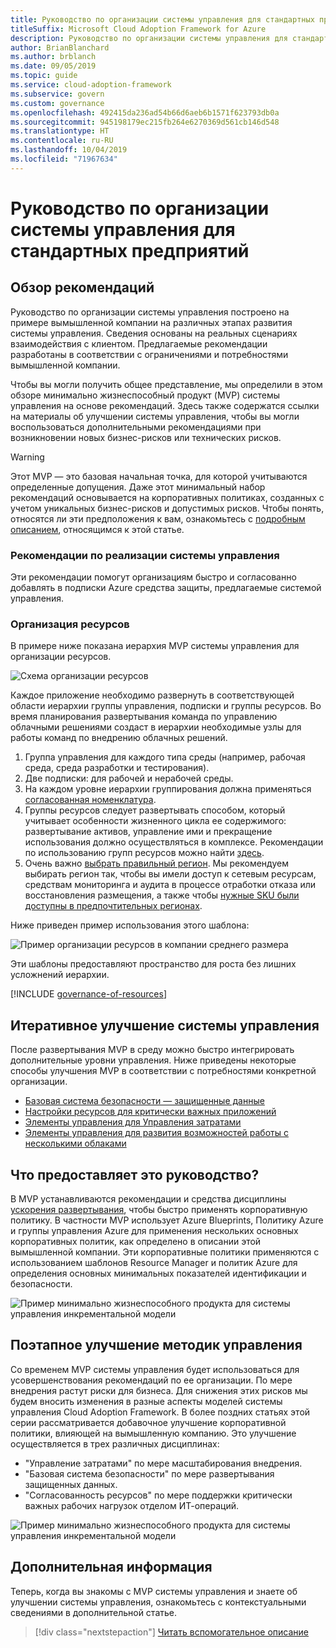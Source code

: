 ```yaml
---
title: Руководство по организации системы управления для стандартных предприятий
titleSuffix: Microsoft Cloud Adoption Framework for Azure
description: Руководство по организации системы управления для стандартных предприятий
author: BrianBlanchard
ms.author: brblanch
ms.date: 09/05/2019
ms.topic: guide
ms.service: cloud-adoption-framework
ms.subservice: govern
ms.custom: governance
ms.openlocfilehash: 492415da236ad54b66d6aeb6b1571f623793db0a
ms.sourcegitcommit: 945198179ec215fb264e6270369d561cb146d548
ms.translationtype: HT
ms.contentlocale: ru-RU
ms.lasthandoff: 10/04/2019
ms.locfileid: "71967634"
---
```

# <a name="standard-enterprise-governance-guide"></a>Руководство по организации системы управления для стандартных предприятий

## <a name="overview-of-best-practices"></a>Обзор рекомендаций

Руководство по организации системы управления построено на примере вымышленной компании на различных этапах развития системы управления. Сведения основаны на реальных сценариях взаимодействия с клиентом. Предлагаемые рекомендации разработаны в соответствии с ограничениями и потребностями вымышленной компании.

Чтобы вы могли получить общее представление, мы определили в этом обзоре минимально жизнеспособный продукт (MVP) системы управления на основе рекомендаций. Здесь также содержатся ссылки на материалы об улучшении системы управления, чтобы вы могли воспользоваться дополнительными рекомендациями при возникновении новых бизнес-рисков или технических рисков.

> [!WARNING]
> Этот MVP — это базовая начальная точка, для которой учитываются определенные допущения. Даже этот минимальный набор рекомендаций основывается на корпоративных политиках, созданных с учетом уникальных бизнес-рисков и допустимых рисков. Чтобы понять, относятся ли эти предположения к вам, ознакомьтесь с [подробным описанием](./narrative.md), относящимся к этой статье.

### <a name="governance-best-practices"></a>Рекомендации по реализации системы управления

Эти рекомендации помогут организациям быстро и согласованно добавлять в подписки Azure средства защиты, предлагаемые системой управления.

### <a name="resource-organization"></a>Организация ресурсов

В примере ниже показана иерархия MVP системы управления для организации ресурсов.

![Схема организации ресурсов](../../../_images/govern/resource-organization.png)

Каждое приложение необходимо развернуть в соответствующей области иерархии группы управления, подписки и группы ресурсов. Во время планирования развертывания команда по управлению облачными решениями создаст в иерархии необходимые узлы для работы команд по внедрению облачных решений.

1. Группа управления для каждого типа среды (например, рабочая среда, среда разработки и тестирования).
2. Две подписки: для рабочей и нерабочей среды.
3. На каждом уровне иерархии группирования должна применяться [согласованная номенклатура](../../../ready/considerations/naming-and-tagging.md).
4. Группы ресурсов следует развертывать способом, который учитывает особенности жизненного цикла ее содержимого: развертывание активов, управление ими и прекращение использования должно осуществляться в комплексе. Рекомендации по использованию групп ресурсов можно найти [здесь](../../../decision-guides/resource-consistency/index.md).
5. Очень важно [выбрать правильный регион](../../../decision-guides/regions/index.md). Мы рекомендуем выбирать регион так, чтобы вы имели доступ к сетевым ресурсам, средствам мониторинга и аудита в процессе отработки отказа или восстановления размещения, а также чтобы [нужные SKU были доступны в предпочтительных регионах](https://azure.microsoft.com/global-infrastructure/services).

Ниже приведен пример использования этого шаблона:

![Пример организации ресурсов в компании среднего размера](../../../_images/govern/mid-market-resource-organization.png)

Эти шаблоны предоставляют пространство для роста без лишних усложнений иерархии.

[!INCLUDE [governance-of-resources](../../../../includes/caf-governance-of-resources.md)]

## <a name="iterative-governance-improvements"></a>Итеративное улучшение системы управления

После развертывания MVP в среду можно быстро интегрировать дополнительные уровни управления. Ниже приведены некоторые способы улучшения MVP в соответствии с потребностями конкретной организации.

- [Базовая система безопасности — защищенные данные](./security-baseline-improvement.md)
- [Настройки ресурсов для критически важных приложений](./resource-consistency-improvement.md)
- [Элементы управления для Управления затратами](./cost-management-improvement.md)
- [Элементы управления для развития возможностей работы с несколькими облаками](./multicloud-improvement.md)

<!-- markdownlint-disable MD026 -->

## <a name="what-does-this-guidance-provide"></a>Что предоставляет это руководство?

В MVP устанавливаются рекомендации и средства дисциплины [ускорения развертывания](../../deployment-acceleration/index.md), чтобы быстро применять корпоративную политику. В частности MVP использует Azure Blueprints, Политику Azure и группы управления Azure для применения нескольких основных корпоративных политик, как определено в описании этой вымышленной компании. Эти корпоративные политики применяются с использованием шаблонов Resource Manager и политик Azure для определения основных минимальных показателей идентификации и безопасности.

![Пример минимально жизнеспособного продукта для системы управления инкрементальной модели](../../../_images/govern/governance-mvp.png)

## <a name="incremental-improvement-of-governance-practices"></a>Поэтапное улучшение методик управления

Со временем MVP системы управления будет использоваться для усовершенствования рекомендаций по ее организации. По мере внедрения растут риски для бизнеса. Для снижения этих рисков мы будем вносить изменения в разные аспекты моделей системы управления Cloud Adoption Framework. В более поздних статьях этой серии рассматривается добавочное улучшение корпоративной политики, влияющей на вымышленную компанию. Это улучшение осуществляется в трех различных дисциплинах:

- "Управление затратами" по мере масштабирования внедрения.
- "Базовая система безопасности" по мере развертывания защищенных данных.
- "Согласованность ресурсов" по мере поддержки критически важных рабочих нагрузок отделом ИТ-операций.

![Пример минимально жизнеспособного продукта для системы управления инкрементальной модели](../../../_images/govern/governance-improvement.png)

## <a name="next-steps"></a>Дополнительная информация

Теперь, когда вы знакомы с MVP системы управления и знаете об улучшении системы управления, ознакомьтесь с контекстуальными сведениями в дополнительной статье.

> [!div class="nextstepaction"]
> [Читать вспомогательное описание](./narrative.md)
